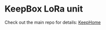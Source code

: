 # KeepBox LoRa unit
Check out the main repo for details: [KeepHome](https://github.com/theonlytechnohead/KeepHome)
